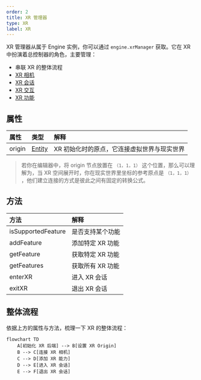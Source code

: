 ```yaml
---
order: 2
title: XR 管理器
type: XR
label: XR
---
```


XR 管理器从属于 Engine 实例，你可以通过 `engine.xrManager` 获取。它在 XR 中扮演着总控制器的角色，主要管理：

- 串联 XR 的整体流程
- [XR 相机](${docs}xr-camera)
- [XR 会话](${docs}xr-session)
- [XR 交互](${docs}xr-input)
- [XR 功能](${docs}xr-features)

## 属性

| 属性   | 类型                        | 解释                                        |
| :----- | :-------------------------- | :------------------------------------------ |
| origin | [Entity](${api}core/Entity) | XR 初始化时的原点，它连接虚拟世界与现实世界 |

> 若你在编辑器中，将 origin 节点放置在 `（1，1，1）` 这个位置，那么可以理解为，当 XR 空间展开时，你在现实世界里坐标的参考原点是 `（1，1，1）` ，他们建立连接的方式是彼此之间有固定的转换公式。

## 方法

| 方法               | 解释             |
| :----------------- | :--------------- |
| isSupportedFeature | 是否支持某个功能 |
| addFeature         | 添加特定 XR 功能 |
| getFeature         | 获取特定 XR 功能 |
| getFeatures        | 获取所有 XR 功能 |
| enterXR            | 进入 XR 会话     |
| exitXR             | 退出 XR 会话     |

## 整体流程

依据上方的属性与方法，梳理一下 XR 的整体流程：

```mermaid
flowchart TD
    A[初始化 XR 后端] --> B[设置 XR Origin]
    B --> C[连接 XR 相机]
    C --> D[添加 XR 能力]
    D --> E[进入 XR 会话]
    E --> F[退出 XR 会话]
```